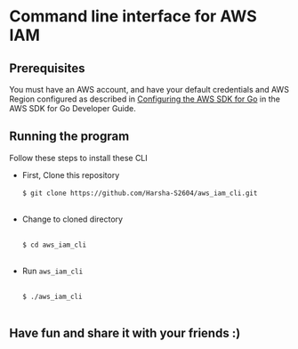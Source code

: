 # Command line interface for AWS IAM

## Prerequisites

You must have an AWS account, and have your default credentials and AWS Region configured as described in [Configuring the AWS SDK for Go](https://docs.aws.amazon.com/sdk-for-go/v1/developer-guide/configuring-sdk.html) in the AWS SDK for Go Developer Guide.

## Running the program

Follow these steps to install these CLI

* First, Clone this repository <br /><br />
    `$ git clone https://github.com/Harsha-S2604/aws_iam_cli.git` <br /><br />

* Change to cloned directory <br /><br />
    
    `$ cd aws_iam_cli` <br /><br/>

* Run `aws_iam_cli`<br/><br/>
    
    `$ ./aws_iam_cli`<br/><br/>
    
## Have fun and share it with your friends :)

